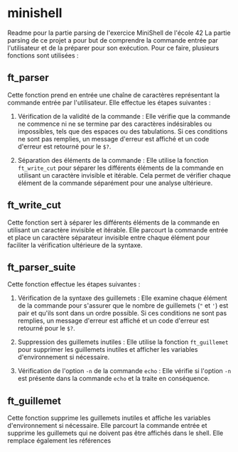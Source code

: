 # minishell
Readme pour la partie parsing de l'exercice MiniShell de l'école 42
La partie parsing de ce projet a pour but de comprendre la commande entrée par l'utilisateur et de la préparer pour son exécution. Pour ce faire, plusieurs fonctions sont utilisées :

## ft_parser
Cette fonction prend en entrée une chaîne de caractères représentant la commande entrée par l'utilisateur. Elle effectue les étapes suivantes :

1. Vérification de la validité de la commande : Elle vérifie que la commande ne commence ni ne se termine par des caractères indésirables ou impossibles, tels que des espaces ou des tabulations. Si ces conditions ne sont pas remplies, un message d'erreur est affiché et un code d'erreur est retourné pour le `$?`.

2. Séparation des éléments de la commande : Elle utilise la fonction `ft_write_cut` pour séparer les différents éléments de la commande en utilisant un caractère invisible et itérable. Cela permet de vérifier chaque élément de la commande séparément pour une analyse ultérieure.

## ft_write_cut
Cette fonction sert à séparer les différents éléments de la commande en utilisant un caractère invisible et itérable. Elle parcourt la commande entrée et place un caractère séparateur invisible entre chaque élément pour faciliter la vérification ultérieure de la syntaxe.

## ft_parser_suite
Cette fonction effectue les étapes suivantes :

1. Vérification de la syntaxe des guillemets : Elle examine chaque élément de la commande pour s'assurer que le nombre de guillemets (`"` et `'`) est pair et qu'ils sont dans un ordre possible. Si ces conditions ne sont pas remplies, un message d'erreur est affiché et un code d'erreur est retourné pour le `$?`.

2. Suppression des guillemets inutiles : Elle utilise la fonction `ft_guillemet` pour supprimer les guillemets inutiles et afficher les variables d'environnement si nécessaire.

3. Vérification de l'option `-n` de la commande `echo` : Elle vérifie si l'option `-n` est présente dans la commande `echo` et la traite en conséquence.

## ft_guillemet
Cette fonction supprime les guillemets inutiles et affiche les variables d'environnement si nécessaire. Elle parcourt la commande entrée et supprime les guillemets qui ne doivent pas être affichés dans le shell. Elle remplace également les références
